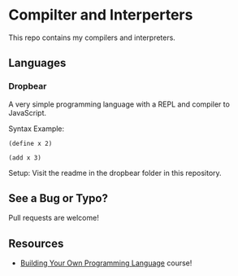 # Compilter and Interperters
This repo contains my compilers and interpreters.

## Languages

### Dropbear
A very simple programming language with a REPL and compiler to JavaScript.

Syntax Example:
```
(define x 2)

(add x 3)
```
Setup:
Visit the readme in the dropbear folder in this repository.

## See a Bug or Typo?
Pull requests are welcome!

## Resources
-  [Building Your Own Programming Language](https://frontendmasters.com/courses/programming-language/) course!
